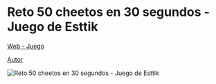 # Reto 50 cheetos en 30 segundos - Juego de Esttik
 
[Web - Juego](https://vivirenremoto.github.io/esttik_cheetos/)

[Autor](https://twitter.com/vivirenremoto)

![Reto 50 cheetos en 30 segundos - Juego de Esttik](https://vivirenremoto.github.io/esttik_cheetos/static/social.jpg)
